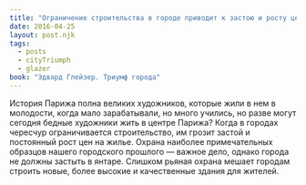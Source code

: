 ```yaml
---
title: "Ограничение строительства в городе приводит к застою и росту цен"
date: 2016-04-25
layout: post.njk
tags:
  - posts
  - cityTriumph
  - glazer
book: "Эдвард Глейзер. Триумф города"
---
```


История Парижа полна великих художников, которые жили в нем в молодости, когда мало зарабатывали, но много учились, но разве могут сегодня бедные художники жить в центре Парижа? Когда в городах чересчур ограничивается строительство, им грозит застой и постоянный рост цен на жилье. Охрана наиболее примечательных образцов нашего городского прошлого — важное дело, однако города не должны застыть в янтаре. Слишком рьяная охрана мешает городам строить новые, более высокие и качественные здания для жителей.
